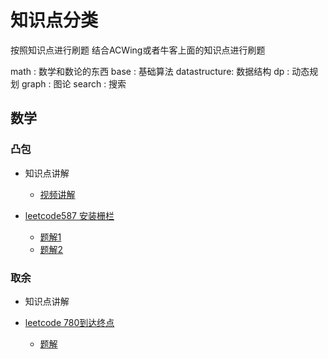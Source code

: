 # 知识点分类



按照知识点进行刷题
结合ACWing或者牛客上面的知识点进行刷题

math : 数学和数论的东西
base : 基础算法
datastructure: 数据结构
dp : 动态规划
graph : 图论
search : 搜索

## 数学
### 凸包

- 知识点讲解
    - [视频讲解](https://www.bilibili.com/video/BV1v741197YM?spm_id_from=333.337.search-card.all.click)
   
- [leetcode587 安装栅栏](https://leetcode-cn.com/problems/erect-the-fence/)
  - [题解1](https://blog.csdn.net/fuzekun/article/details/124542010?spm=1001.2014.3001.5501)
  - [题解2](https://leetcode-cn.com/problems/erect-the-fence/solution/by-ac_oier-4xuu/)

### 取余

- 知识点讲解

- [leetcode 780到达终点](https://leetcode-cn.com/problems/reaching-points/)
  - [题解](https://leetcode-cn.com/problems/reaching-points/solution/shi-yao-shu-xue-jiu-shi-ge-nao-jin-ji-zh-8hqh/)